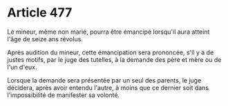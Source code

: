 # Article 477

Le mineur, même non marié, pourra être émancipé lorsqu'il aura atteint l'âge de seize ans révolus.

Après audition du mineur, cette émancipation sera prononcée, s'il y a de justes motifs, par le juge des tutelles, à la demande des père et mère ou de l'un d'eux.

Lorsque la demande sera présentée par un seul des parents, le juge décidera, après avoir entendu l'autre, à moins que ce dernier soit dans l'impossibilité de manifester sa volonté.

